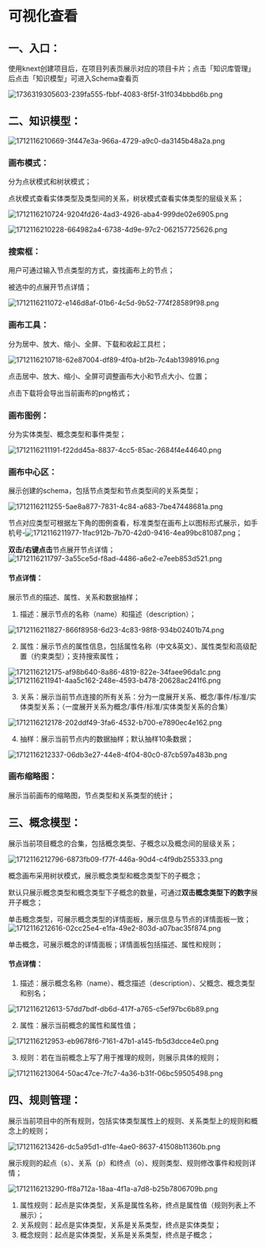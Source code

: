 # 可视化查看

## 一、入口：
使用knext创建项目后，在项目列表页展示对应的项目卡片；点击「知识库管理」后点击「知识模型」可进入Schema查看页

![1736319305603-239fa555-fbbf-4083-8f5f-31f034bbbd6b.png](./img/pJJKXTij7Gvdy8bR/1736319305603-239fa555-fbbf-4083-8f5f-31f034bbbd6b-651297.png)

## 二、知识模型：
![1712116210669-3f447e3a-966a-4729-a9c0-da3145b48a2a.png](./img/pJJKXTij7Gvdy8bR/1712116210669-3f447e3a-966a-4729-a9c0-da3145b48a2a-532246.png)

### 画布模式：
分为点状模式和树状模式；

点状模式查看实体类型及类型间的关系，树状模式查看实体类型的层级关系；

![1712116210724-9204fd26-4ad3-4926-aba4-999de02e6905.png](./img/pJJKXTij7Gvdy8bR/1712116210724-9204fd26-4ad3-4926-aba4-999de02e6905-462744.png)

![1712116210228-664982a4-6738-4d9e-97c2-062157725626.png](./img/pJJKXTij7Gvdy8bR/1712116210228-664982a4-6738-4d9e-97c2-062157725626-970169.png)

### 搜索框：
用户可通过输入节点类型的方式，查找画布上的节点；

被选中的点展开节点详情；

![1712116211072-e146d8af-01b6-4c5d-9b52-774f28589f98.png](./img/pJJKXTij7Gvdy8bR/1712116211072-e146d8af-01b6-4c5d-9b52-774f28589f98-709527.png)

### 画布工具：
分为居中、放大、缩小、全屏、下载和收起工具栏；

![1712116210718-62e87004-df89-4f0a-bf2b-7c4ab1398916.png](./img/pJJKXTij7Gvdy8bR/1712116210718-62e87004-df89-4f0a-bf2b-7c4ab1398916-455106.png)

点击居中、放大、缩小、全屏可调整画布大小和节点大小、位置；

点击下载将会导出当前画布的png格式；

### 画布图例：
分为实体类型、概念类型和事件类型；

![1712116211191-f22dd45a-8837-4cc5-85ac-2684f4e44640.png](./img/pJJKXTij7Gvdy8bR/1712116211191-f22dd45a-8837-4cc5-85ac-2684f4e44640-819660.png)

### 画布中心区：
展示创建的schema，包括节点类型和节点类型间的关系类型；

![1712116211255-5ae8a877-7831-4c84-a683-7be47448681a.png](./img/pJJKXTij7Gvdy8bR/1712116211255-5ae8a877-7831-4c84-a683-7be47448681a-886804.png)

节点对应类型可根据左下角的图例查看，标准类型在画布上以图标形式展示，如手机号-![1712116211977-1fac912b-7b70-42d0-9416-4ea99bc81087.png](./img/pJJKXTij7Gvdy8bR/1712116211977-1fac912b-7b70-42d0-9416-4ea99bc81087-501370.png)；

**双击/右键点击**节点展开节点详情；![1712116211797-3a55ce5d-f8ad-4486-a6e2-e7eeb853d521.png](./img/pJJKXTij7Gvdy8bR/1712116211797-3a55ce5d-f8ad-4486-a6e2-e7eeb853d521-197595.png)

#### 节点详情：
展示节点的描述、属性、关系和数据抽样；

1. 描述：展示节点的名称（name）和描述（description）；

![1712116211827-866f8958-6d23-4c83-98f8-934b02401b74.png](./img/pJJKXTij7Gvdy8bR/1712116211827-866f8958-6d23-4c83-98f8-934b02401b74-398082.png)

2. 属性：展示节点的属性信息，包括属性名称（中文&英文）、属性类型和高级配置（约束类型）；支持搜索属性；

![1712116212175-af98b640-8a86-4819-822e-34faee96da1c.png](./img/pJJKXTij7Gvdy8bR/1712116212175-af98b640-8a86-4819-822e-34faee96da1c-016122.png)![1712116211941-4aa5c162-248e-4593-b478-20628ac241f6.png](./img/pJJKXTij7Gvdy8bR/1712116211941-4aa5c162-248e-4593-b478-20628ac241f6-050713.png)

3. 关系：展示当前节点连接的所有关系：分为一度展开关系、概念/事件/标准/实体类型关系；（一度展开关系为概念/事件/标准/实体类型关系的合集）

![1712116212178-202ddf49-3fa6-4532-b700-e7890ec4e162.png](./img/pJJKXTij7Gvdy8bR/1712116212178-202ddf49-3fa6-4532-b700-e7890ec4e162-878867.png)

4. 抽样：展示当前节点内的数据抽样；默认抽样10条数据；

![1712116212337-06db3e27-44e8-4f04-80c0-87cb597a483b.png](./img/pJJKXTij7Gvdy8bR/1712116212337-06db3e27-44e8-4f04-80c0-87cb597a483b-595939.png)

### 画布缩略图：
展示当前画布的缩略图，节点类型和关系类型的统计；

## 三、概念模型：
展示当前项目概念的合集，包括概念类型、子概念以及概念间的层级关系；

![1712116212796-6873fb09-f77f-446a-90d4-c4f9db255333.png](./img/pJJKXTij7Gvdy8bR/1712116212796-6873fb09-f77f-446a-90d4-c4f9db255333-943662.png)

概念画布采用树状模式，展示概念类型和概念类型下的子概念；

默认只展示概念类型和概念类型下子概念的数量，可通过**双击概念类型下的数字**展开子概念；

单击概念类型，可展示概念类型的详情面板，展示信息与节点的详情面板一致；![1712116212616-02cc25e4-e1fa-49e2-803d-a07bac35f874.png](./img/pJJKXTij7Gvdy8bR/1712116212616-02cc25e4-e1fa-49e2-803d-a07bac35f874-969729.png)

单击概念，可展示概念的详情面板；详情面板包括描述、属性和规则；

#### 节点详情：
1. 描述：展示概念名称（name）、概念描述（description）、父概念、概念类型和别名；

![1712116212613-57dd7bdf-db6d-417f-a765-c5ef97bc6b89.png](./img/pJJKXTij7Gvdy8bR/1712116212613-57dd7bdf-db6d-417f-a765-c5ef97bc6b89-726632.png)

2. 属性：展示当前概念的属性和属性值；

![1712116212953-eb9678f6-7161-47b1-a145-fb5d3dcce4e0.png](./img/pJJKXTij7Gvdy8bR/1712116212953-eb9678f6-7161-47b1-a145-fb5d3dcce4e0-007598.png)

3. 规则：若在当前概念上写了用于推理的规则，则展示具体的规则；

![1712116213064-50ac47ce-7fc7-4a36-b31f-06bc59505498.png](./img/pJJKXTij7Gvdy8bR/1712116213064-50ac47ce-7fc7-4a36-b31f-06bc59505498-377261.png)

## 四、规则管理：
展示当前项目中的所有规则，包括实体类型属性上的规则、关系类型上的规则和概念上的规则；

![1712116213426-dc5a95d1-d1fe-4ae0-8637-41508b11360b.png](./img/pJJKXTij7Gvdy8bR/1712116213426-dc5a95d1-d1fe-4ae0-8637-41508b11360b-830131.png)

展示规则的起点（s）、关系（p）和终点（o）、规则类型、规则修改事件和规则详情；

![1712116213290-ff8a712a-18aa-4f1a-a7d8-b25b7806709b.png](./img/pJJKXTij7Gvdy8bR/1712116213290-ff8a712a-18aa-4f1a-a7d8-b25b7806709b-717871.png)

1. 属性规则：起点是实体类型，关系是属性名称，终点是属性值（规则列表上不展示）；
2. 关系规则：起点是实体类型，关系是关系类型，终点是实体类型；
3. 概念规则：起点是实体类型，关系是关系类型，终点是子概念；



